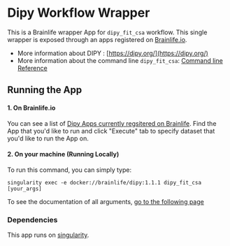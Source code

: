 # Dipy Workflow Wrapper

This is a Brainlife wrapper App for `dipy_fit_csa` workflow. This single wrapper is exposed through an apps registered on [Brainlife.io](https://brainlife.io).

- More information about DIPY : [https://dipy.org/](https://dipy.org/)
- More information about the command line `dipy_fit_csa`: [Command line Reference](https://dipy.org/documentation/latest/reference_cmd/dipy_fit_csa/)

## Running the App

#### 1. On Brainlife.io

You can see a list of [Dipy Apps currently regsitered on Brainlife](https://brainlife.io/apps#dipy). Find the App that you'd like to run and click "Execute" tab to specify dataset that you'd like to run the App on.

#### 2. On  your machine (Running Locally)

To run this command, you can simply type:

`singularity exec -e docker://brainlife/dipy:1.1.1 dipy_fit_csa [your_args]`

To see the documentation of all arguments, [go to the following page](https://dipy.org/documentation/1.1.1./reference_cmd/dipy_fit_csa/)

### Dependencies

This app runs on [singularity](https://www.sylabs.io/singularity/).
